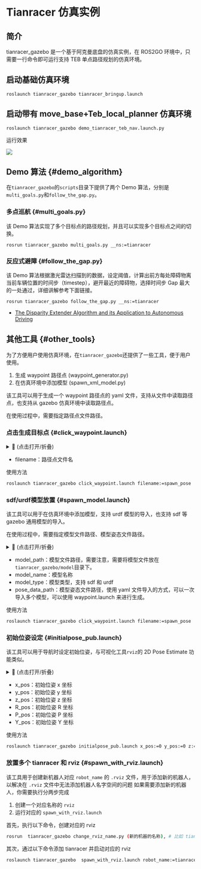 # Tianracer 仿真实例

## 简介 

tianracer_gazebo 是一个基于阿克曼底盘的仿真实例，在 ROS2GO 环境中，只需要一行命令即可运行支持 TEB 单点路径规划的仿真环境。

## 启动基础仿真环境

```shell
roslaunch tianracer_gazebo tianracer_bringup.launch
```

## 启动带有 move_base+Teb_local_planner 仿真环境

```shell
roslaunch tianracer_gazebo demo_tianracer_teb_nav.launch.py
```

运行效果

![](https://tianbot-pic.oss-cn-beijing.aliyuncs.com/tianbot-pic/Tianbot-Doc202310211034703.jpg)

## Demo 算法 {#demo_algorithm}

在`tianracer_gazebo`的`scripts`目录下提供了两个 Demo 算法，分别是`multi_goals.py`和`follow_the_gap.py`。

### 多点巡航 {#multi_goals.py}

该 Demo 算法实现了多个目标点的路径规划，并且可以实现多个目标点之间的切换。

```shell
rosrun tianracer_gazebo multi_goals.py __ns:=tianracer
```

### 反应式避障 {#follow_the_gap.py}

该 Demo 算法根据激光雷达扫描到的数据，设定阈值，计算出前方每处障碍物离当前车辆位置的时间步（timestep），避开最近的障碍物，选择时间步 Gap 最大的一处通过，详细讲解参考下面链接。 

```shell
rosrun tianracer_gazebo follow_the_gap.py __ns:=tianracer
```

- [The Disparity Extender Algorithm and its Application to Autonomous Driving](https://www.nathanotterness.com/2019/04/the-disparity-extender-algorithm-and.html)

## 其他工具 {#other_tools}

为了方便用户使用仿真环境，在`tianracer_gazebo`还提供了一些工具，便于用户使用。

1. 生成 waypoint 路径点  (waypoint_generator.py)
2. 在仿真环境中添加模型   (spawn_xml_model.py)

该工具可以用于生成一个 waypoint 路径点的 yaml 文件，支持从文件中读取路径点，也支持从 gazebo 仿真环境中读取路径点。

在使用过程中，需要指定路径点文件路径。

### 点击生成目标点 {#click_waypoint.launch}

<details>
<summary>📖 (点击打开/折叠)</summary>

```xml
<launch>
    <arg name="filename" default="spawn_pose" />
    <node name="click_waypoint" pkg="tianracer_gazebo" type="waypoint_generator.py" output="screen" >
        <param name="filename" value="$(find tianracer_gazebo)/scripts/waypoint_race/$(arg filename).yaml" />
    </node>
</launch>
```
</details>

- filename：路径点文件名

使用方法

```bash
roslaunch tianracer_gazebo click_waypoint.launch filename:=spawn_pose
```

### sdf/urdf模型放置 {#spawn_model.launch}

该工具可以用于在仿真环境中添加模型，支持 urdf 模型的导入，也支持 sdf 等 gazebo 通用模型的导入。

在使用过程中，需要指定模型文件路径、模型姿态文件路径。

<details>
<summary>📖 (点击打开/折叠)</summary>

```xml
<launch>
    <!-- sdf 文件或 urdf 文件路径 -->
    <param name="model_path" type="str" value="$(find tianracer_gazebo)/model/construction_cone/model.sdf" />

    <!-- model_name : 模型名称 -->
    <param name="model_name" type="str" value="construction_cone" />

    <!-- model_type : sdf or urdf  -->
    <param name="model_type" type="str" value="sdf" />
    <!-- <param name="model_type" type="str" value="urdf" /> -->

    <!-- 放置位置的位姿文件 -->
    <param name="pose_data_path" type="str" value="$(find tianracer_gazebo)/config/spawn_pose.yaml" />

    <node name="spawn_xml_model" pkg="tianracer_gazebo" type="spawn_xml_model.py" output="screen" />
</launch>
```

</details>

- model_path：模型文件路径，需要注意，需要将模型文件放在`tianracer_gazebo/model`目录下。
- model_name：模型名称
- model_type：模型类型，支持 sdf 和 urdf
- pose_data_path：模型姿态文件路径，使用 yaml 文件导入的方式，可以一次导入多个模型，可以使用 waypoint.launch 来进行生成。

使用方法

```bash
roslaunch tianracer_gazebo click_waypoint.launch filename:=spawn_pose
```

### 初始位姿设定 {#initialpose_pub.launch}

该工具可以用于导航时设定初始位姿，与可视化工具`rviz`的 2D Pose Estimate 功能类似。

<details>
<summary>📖 (点击打开/折叠)</summary>

```xml
<launch>
    <arg name="x_pos" default="0.0"/>
    <arg name="y_pos" default="0.0"/>
    <arg name="z_pos" default="0.0"/>
    <arg name="R_pos" default="0.0"/>
    <arg name="P_pos" default="0.0"/>
    <arg name="Y_pos" default="0.0"/>
    <node pkg="tianracer_gazebo" type="initialpose_pub.py" name="initialpose_publisher" output="screen" >
        <param name="x_pos" value="$(arg x_pos)"/>
        <param name="y_pos" value="$(arg y_pos)"/>
        <param name="z_pos" value="$(arg z_pos)"/>
        <param name="R_pos" value="$(arg R_pos)"/>
        <param name="P_pos" value="$(arg P_pos)"/>
        <param name="Y_pos" value="$(arg Y_pos)"/>
    </node>
</launch>
```

</details>

- x_pos：初始位姿 x 坐标
- y_pos：初始位姿 y 坐标
- z_pos：初始位姿 z 坐标
- R_pos：初始位姿 R 坐标
- P_pos：初始位姿 P 坐标
- Y_pos：初始位姿 Y 坐标

使用方法

```bash
roslaunch tianracer_gazebo initialpose_pub.launch x_pos:=0 y_pos:=0 z:=0 R_pos:=0 P_pos:=0 Y_pos:=1.54
```

### 放置多个 tianracer 和 rviz {#spawn_with_rviz.launch}

该工具用于创建新机器人对应 `robot_name` 的 `.rviz` 文件，用于添加新的机器人，以解决在 `.rviz` 文件中无法添加机器人名字空间的问题
如果需要添加新的机器人，你需要执行分两步完成

1. 创建一个对应名称的 `rviz`
2. 运行对应的 `spawn_with_rviz.launch`

首先，执行以下命令，创建对应的 rviz

```bash
rosrun  tianracer_gazebo change_rviz_name.py (新的机器的名称), # 比如 tianracer_007
```

其次，通过以下命令添加 tianracer 并启动对应的 rviz

```bash
roslaunch tianracer_gazebo  spawn_with_rviz.launch robot_name:=tianracer_04 rviz_name:=tianracer_04 y_pos:=3
```